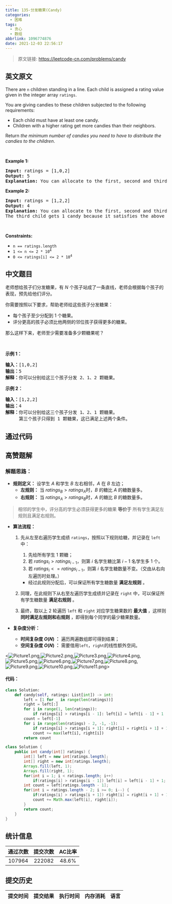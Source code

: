 ```yaml
---
title: 135-分发糖果(Candy)
categories:
  - 困难
tags:
  - 贪心
  - 数组
abbrlink: 1096774876
date: 2021-12-03 22:56:17
---
```


> 原文链接: https://leetcode-cn.com/problems/candy


## 英文原文
<div><p>There are <code>n</code> children standing in a line. Each child is assigned a rating value given in the integer array <code>ratings</code>.</p>

<p>You are giving candies to these children subjected to the following requirements:</p>

<ul>
	<li>Each child must have at least one candy.</li>
	<li>Children with a higher rating get more candies than their neighbors.</li>
</ul>

<p>Return <em>the minimum number of candies you need to have to distribute the candies to the children</em>.</p>

<p>&nbsp;</p>
<p><strong>Example 1:</strong></p>

<pre>
<strong>Input:</strong> ratings = [1,0,2]
<strong>Output:</strong> 5
<strong>Explanation:</strong> You can allocate to the first, second and third child with 2, 1, 2 candies respectively.
</pre>

<p><strong>Example 2:</strong></p>

<pre>
<strong>Input:</strong> ratings = [1,2,2]
<strong>Output:</strong> 4
<strong>Explanation:</strong> You can allocate to the first, second and third child with 1, 2, 1 candies respectively.
The third child gets 1 candy because it satisfies the above two conditions.
</pre>

<p>&nbsp;</p>
<p><strong>Constraints:</strong></p>

<ul>
	<li><code>n == ratings.length</code></li>
	<li><code>1 &lt;= n &lt;= 2 * 10<sup>4</sup></code></li>
	<li><code>0 &lt;= ratings[i] &lt;= 2 * 10<sup>4</sup></code></li>
</ul>
</div>

## 中文题目
<div><p>老师想给孩子们分发糖果，有 <em>N</em> 个孩子站成了一条直线，老师会根据每个孩子的表现，预先给他们评分。</p>

<p>你需要按照以下要求，帮助老师给这些孩子分发糖果：</p>

<ul>
	<li>每个孩子至少分配到 1 个糖果。</li>
	<li>评分更高的孩子必须比他两侧的邻位孩子获得更多的糖果。</li>
</ul>

<p>那么这样下来，老师至少需要准备多少颗糖果呢？</p>

<p> </p>

<p><strong>示例 1：</strong></p>

<pre>
<strong>输入：</strong>[1,0,2]
<strong>输出：</strong>5
<strong>解释：</strong>你可以分别给这三个孩子分发 2、1、2 颗糖果。
</pre>

<p><strong>示例 2：</strong></p>

<pre>
<strong>输入：</strong>[1,2,2]
<strong>输出：</strong>4
<strong>解释：</strong>你可以分别给这三个孩子分发 1、2、1 颗糖果。
     第三个孩子只得到 1 颗糖果，这已满足上述两个条件。</pre>
</div>

## 通过代码
<RecoDemo>
</RecoDemo>


## 高赞题解
### 解题思路：

- **规则定义：** 设学生 $A$ 和学生 $B$ 左右相邻，$A$ 在 $B$ 左边；
  - **左规则：** 当 $ratings_B>ratings_A$时，$B$ 的糖比 $A$ 的糖数量多。
  - **右规则：** 当 $ratings_A>ratings_B$时，$A$ 的糖比 $B$ 的糖数量多。

> 相邻的学生中，评分高的学生必须获得更多的糖果 **等价于** 所有学生满足左规则且满足右规则。

- **算法流程：**

  1. 先从左至右遍历学生成绩 `ratings`，按照以下规则给糖，并记录在 `left` 中：

     1. 先给所有学生 $1$ 颗糖；
     2. 若 $ratings_i>ratings_{i-1}$，则第 $i$ 名学生糖比第 $i - 1$ 名学生多 $1$ 个。
     3. 若 $ratings_i<=ratings_{i-1}$，则第 $i$ 名学生糖数量不变。（交由从右向左遍历时处理。）

     - 经过此规则分配后，可以保证所有学生糖数量 **满足左规则** 。

  2. 同理，在此规则下从右至左遍历学生成绩并记录在 `right` 中，可以保证所有学生糖数量 **满足右规则** 。
  3. 最终，取以上 $2$ 轮遍历 `left` 和 `right` 对应学生糖果数的 **最大值** ，这样则 **同时满足左规则和右规则** ，即得到每个同学的最少糖果数量。

- **复杂度分析：**
  - **时间复杂度 $O(N)$ ：** 遍历两遍数组即可得到结果；
  - **空间复杂度 $O(N)$ ：**  需要借用`left`，`right`的线性额外空间。

<![Picture1.png](../images/candy-0.png),![Picture2.png](../images/candy-1.png),![Picture3.png](../images/candy-2.png),![Picture4.png](../images/candy-3.png),![Picture5.png](../images/candy-4.png),![Picture6.png](../images/candy-5.png),![Picture7.png](../images/candy-6.png),![Picture8.png](../images/candy-7.png),![Picture9.png](../images/candy-8.png),![Picture10.png](../images/candy-9.png),![Picture11.png](../images/candy-10.png)>

#### 代码：

```Python []
class Solution:
    def candy(self, ratings: List[int]) -> int:
        left = [1 for _ in range(len(ratings))]
        right = left[:]
        for i in range(1, len(ratings)):
            if ratings[i] > ratings[i - 1]: left[i] = left[i - 1] + 1
        count = left[-1]
        for i in range(len(ratings) - 2, -1, -1):
            if ratings[i] > ratings[i + 1]: right[i] = right[i + 1] + 1
            count += max(left[i], right[i])
        return count
```

```Java []
class Solution {
    public int candy(int[] ratings) {
        int[] left = new int[ratings.length];
        int[] right = new int[ratings.length];
        Arrays.fill(left, 1);
        Arrays.fill(right, 1);
        for(int i = 1; i < ratings.length; i++)
            if(ratings[i] > ratings[i - 1]) left[i] = left[i - 1] + 1;
        int count = left[ratings.length - 1];
        for(int i = ratings.length - 2; i >= 0; i--) {
            if(ratings[i] > ratings[i + 1]) right[i] = right[i + 1] + 1;
            count += Math.max(left[i], right[i]);
        }
        return count;
    }
}
```

## 统计信息
| 通过次数 | 提交次数 | AC比率 |
| :------: | :------: | :------: |
|    107964    |    222082    |   48.6%   |

## 提交历史
| 提交时间 | 提交结果 | 执行时间 |  内存消耗  | 语言 |
| :------: | :------: | :------: | :--------: | :--------: |
